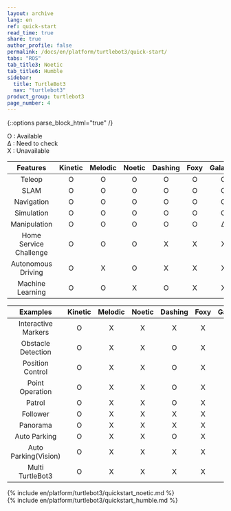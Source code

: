 ```yaml
---
layout: archive
lang: en
ref: quick-start
read_time: true
share: true
author_profile: false
permalink: /docs/en/platform/turtlebot3/quick-start/
tabs: "ROS"
tab_title3: Noetic
tab_title6: Humble
sidebar:
  title: TurtleBot3
  nav: "turtlebot3"
product_group: turtlebot3
page_number: 4
---
```


<div style="counter-reset: h1 2"></div>
<div style="counter-reset: h2 0"></div>

{::options parse_block_html="true" /}

O : Available  
&#8710; : Need to check  
X : Unavailable

|        Features        | Kinetic | Melodic | Noetic | Dashing | Foxy | Galactic | Humble |
|:----------------------:|:-------:|:-------:|:------:|:-------:|:----:|:--------:|:------:|
|         Teleop         |    O    |    O    |   O    |    O    |  O   |    O     |   O    |
|          SLAM          |    O    |    O    |   O    |    O    |  O   |    O     |   O    |
|       Navigation       |    O    |    O    |   O    |    O    |  O   |    O     |   O    |
|       Simulation       |    O    |    O    |   O    |    O    |  O   |    O     |   O    |
|      Manipulation      |    O    |    O    |   O    |    O    |  O   | &#8710;  |   O    |
| Home Service Challenge |    O    |    O    |   O    |    X    |  X   |    X     |   X    |
|   Autonomous Driving   |    O    |    X    |   O    |    X    |  X   |    X     |   X    |
|    Machine Learning    |    O    |    O    |   X    |    O    |  X   |    X     |   X    |

|       Examples       | Kinetic | Melodic | Noetic | Dashing | Foxy | Galactic | Humble |
|:--------------------:|:-------:|:-------:|:------:|:-------:|:----:|:--------:|:------:|
| Interactive Markers  |    O    |    X    |   X    |    X    |  X   |    X     |   X    |
|  Obstacle Detection  |    O    |    X    |   X    |    O    |  X   |    X     |   X    |
|   Position Control   |    O    |    X    |   X    |    O    |  X   |    X     |   X    |
|   Point Operation    |    O    |    X    |   X    |    O    |  X   |    X     |   X    |
|        Patrol        |    O    |    X    |   X    |    O    |  X   |    X     |   X    |
|       Follower       |    O    |    X    |   X    |    X    |  X   |    X     |   X    |
|       Panorama       |    O    |    X    |   X    |    X    |  X   |    X     |   X    |
|     Auto Parking     |    O    |    X    |   X    |    O    |  X   |    X     |   X    |
| Auto Parking(Vision) |    O    |    X    |   X    |    X    |  X   |    X     |   X    |
|   Multi TurtleBot3   |    O    |    X    |   X    |    X    |  X   |    X     |   X    |


<!-- <!-- <section data-id="{{ page.tab_title1 }}" class="tab_contents">
{% include en/platform/turtlebot3/quickstart_kinetic.md %}
</section> -->

<!-- <section data-id="{{ page.tab_title2 }}" class="tab_contents">
{% include en/platform/turtlebot3/quickstart_melodic.md %}
</section> -->

<section data-id="{{ page.tab_title3 }}" class="tab_contents">
{% include en/platform/turtlebot3/quickstart_noetic.md %}
</section>

<!-- <section data-id="{{ page.tab_title4 }}" class="tab_contents">
{% include en/platform/turtlebot3/quickstart_dashing.md %}
</section> -->

<!-- <section data-id="{{ page.tab_title5 }}" class="tab_contents">
{% include en/platform/turtlebot3/quickstart_foxy.md %}
</section> -->

<section data-id="{{ page.tab_title6 }}" class="tab_contents">
{% include en/platform/turtlebot3/quickstart_humble.md %}
</section>

<!-- <section data-id="{{ page.tab_title7 }}" class="tab_contents">
{% include en/platform/turtlebot3/quickstart_windows.md %}
</section> -->

<!--

Log:
20201018
- JS code is addeds to default.html.
- The made js code performs adding a class named "selected" to .archive class.
- when archive class name is changed, I want the include specific fragnments will appear and the other fragments not show up (display: none;)

20201019
- If statement only works one time when the pate is loaded. Manipulate css property, display: none or block.

20201020
- {::options parse_block_html="true" /} 옵션을 통해, Block Level 의 블럭과 마크다운을 같이 사용할수있다.
- {: .} 로 통해, ID 또는 class 지정이 가능하다.

20201029

- Page 로드시, Object에 data를 저장하여 Tab이 게속 선택되어지게끔 해야한다.
- tutorialrepublic.com/faq/how-to-keep-the-current-tab-active-on-page-reload-in-bootstrap.php#:~:text=Answer%3A%20Use%20the%20HTML5%20localStorage,tab%20selected%20on%20page%20reload.

-->
